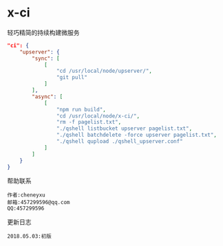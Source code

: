 # x-ci
轻巧精简的持续构建微服务

```json
"ci": {
    "upserver": {
        "sync": [
            [
                "cd /usr/local/node/upserver/",
                "git pull"
            ]
        ],
        "async": [
            [
                "npm run build",
                "cd /usr/local/node/x-ci/",
                "rm -f pagelist.txt",
                "./qshell listbucket upserver pagelist.txt",
                "./qshell batchdelete -force upserver pagelist.txt",
                "./qshell qupload ./qshell_upserver.conf"
            ]
        ]
    }
}
```

帮助联系
>
	作者:cheneyxu
	邮箱:457299596@qq.com
	QQ:457299596

更新日志
>
	2018.05.03:初版
